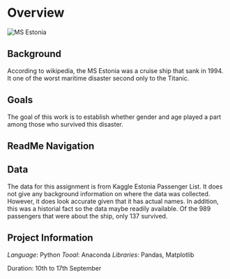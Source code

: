 # Overview
![MS Estonia](https://en.wikipedia.org/wiki/MS_Estonia#/media/File:MS_Estonia_model.jpg)

## Background
According to wikipedia, the MS Estonia was a cruise ship that sank in 1994. It one of the worst maritime disaster second only to the Titanic.

## Goals
The goal of this work is to establish whether gender and age played a part among those who survived this disaster. 

## ReadMe Navigation

## Data
The data for this assignment is from Kaggle Estonia Passenger List. It does not give any background information on where the data was collected. However, it does look accurate given that it has actual names. In addition, this was a historial fact so the data maybe readily available. Of the 989 passengers that were about the ship, only 137 survived.

## Project Information

*Language*: Python
*Tooal*: Anaconda
*Libraries*: Pandas, Matplotlib

Duration: 10th to 17th September
